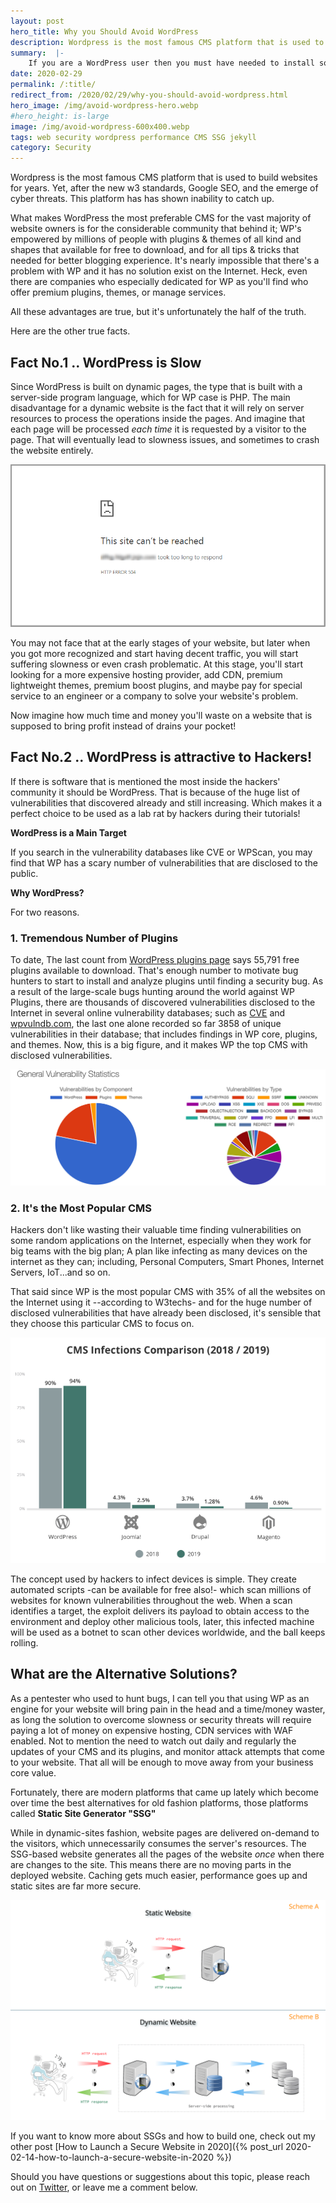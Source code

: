 ```yaml
---
layout: post
hero_title: Why you Should Avoid WordPress
description: Wordpress is the most famous CMS platform that is used to build websites for years. However, after the new w3 standards, Google SEO, and the emerge of cyber threats. This platform has shown inability to catch up. 
summary:  |-
    If you are a WordPress user then you must have needed to install some plugins that are responsible to increase performance, security, and maybe SEO to optimize your SEO rank. 
date: 2020-02-29
permalink: /:title/
redirect_from: /2020/02/29/why-you-should-avoid-wordpress.html
hero_image: /img/avoid-wordpress-hero.webp
#hero_height: is-large
image: /img/avoid-wordpress-600x400.webp
tags: web security wordpress performance CMS SSG jekyll
category: Security
---
```


Wordpress is the most famous CMS platform that is used to build websites for years. Yet, after the new w3 standards, Google SEO, and the emerge of cyber threats. This platform has has shown inability to catch up. 

What makes WordPress the most preferable CMS for the vast majority of website owners is for the considerable community that behind it; WP's empowered by millions of people with plugins & themes of all kind and shapes that available for free to download, and for all tips & tricks that needed for better blogging experience. It's nearly impossible that there's a problem with WP and it has no solution exist on the Internet. Heck, even there are companies who especially dedicated for WP as you'll find who offer premium plugins, themes, or manage services.

All these advantages are true, but it's unfortunately the half of the truth.

Here are the other true facts.

## Fact No.1 .. WordPress is Slow

Since WordPress is built on dynamic pages, the type that is built with a server-side program language, which for WP case is PHP. The main disadvantage for a dynamic website is the fact that it will rely on server resources to process the operations inside the pages. And imagine that each page will be processed _each time_ it is requested by a visitor to the page. That will eventually lead to slowness issues, and sometimes to crash the website entirely.

![WordPress crash with 504 gateway time-out error](/img/posts/wordpress-crash-504-gateway-time-out-error.webp)

You may not face that at the early stages of your website, but later when you got more recognized and start having decent traffic, you will start suffering slowness or even crash problematic. At this stage, you'll start looking for a more expensive hosting provider, add CDN, premium lightweight themes, premium boost plugins, and maybe pay for special service to an engineer or a company to solve your website's problem.

Now imagine how much time and money you'll waste on a website that is supposed to bring profit instead of drains your pocket!

## Fact No.2 .. WordPress is attractive to Hackers!

If there is software that is mentioned the most inside the hackers' community it should be WordPress. That is because of the huge list of vulnerabilities that discovered already and still increasing. Which makes it a perfect choice to be used as a lab rat by hackers during their tutorials!

**WordPress is a Main Target**

If you search in the vulnerability databases like CVE or WPScan, you may find that WP has a scary number of vulnerabilities that are disclosed to the public.

**Why WordPress?**

For two reasons.

### 1. Tremendous Number of Plugins

To date, The last count from [WordPress plugins page](https://wordpress.org/plugins/) says 55,791 free plugins available to download. That's enough number to motivate bug hunters to start to install and analyze plugins until finding a security bug. As a result of the large-scale bugs hunting around the world against WP Plugins, there are thousands of discovered vulnerabilities disclosed to the Internet in several online vulnerability databases; such as [CVE](https://www.cvedetails.com/) and [wpvulndb.com](https://wpvulndb.com/plugins), the last one alone recorded so far 3858 of unique vulnerabilities in their database; that includes findings in WP core, plugins, and themes. Now, this is a big figure, and it makes WP the top CMS with disclosed vulnerabilities.

![WordPress Vulnerabilities](/img/posts/wordpress-vulnerabilities.webp)

### 2. It's the Most Popular CMS

Hackers don't like wasting their valuable time finding vulnerabilities on some random applications on the Internet, especially when they work for big teams with the big plan; A plan like infecting as many devices on the internet as they can; including, Personal Computers, Smart Phones, Internet Servers, IoT...and so on.

That said since WP is the most popular CMS with 35% of all the websites on the Internet using it --according to W3techs- and for the huge number of disclosed vulnerabilities that have already been disclosed, it's sensible that they choose this particular CMS to focus on.

![CMS Infections 2018-2019](/img/posts/cms-infections.webp)

The concept used by hackers to infect devices is simple. They create automated scripts -can be available for free also!- which scan millions of websites for known vulnerabilities throughout the web. When a scan identifies a target, the exploit delivers its payload to obtain access to the environment and deploy other malicious tools, later, this infected machine will be used as a botnet to scan other devices worldwide, and the ball keeps rolling.

## What are the Alternative Solutions?

As a pentester who used to hunt bugs, I can tell you that using WP as an engine for your website will bring pain in the head and a time/money waster, as long the solution to overcome slowness or security threats will require paying a lot of money on expensive hosting, CDN services with WAF enabled. Not to mention the need to watch out daily and regularly the updates of your CMS and its plugins, and monitor attack attempts that come to your website. That all will be enough to move away from your business core value.

Fortunately, there are modern platforms that came up lately which become over time the best alternatives for old fashion platforms, those platforms called **Static Site Generator "SSG"**

While in dynamic-sites fashion, website pages are delivered on-demand to the visitors, which unnecessarily consumes the server's resources. The SSG-based website generates all the pages of the website _once_ when there are changes to the site. This means there are no moving parts in the deployed website. Caching gets much easier, performance goes up and static sites are far more secure.

![Static Sites vs Dynamic Sites](/img/posts/dynamic-x-static.webp)

If you want to know more about SSGs and how to build one, check out my other post [How to Launch a Secure Website in 2020]({% post_url 2020-02-14-how-to-launch-a-secure-website-in-2020 %})

Should you have questions or suggestions about this topic, please reach out on [Twitter](https://www.twitter.com/tariqhawis), or leave me a comment below.
